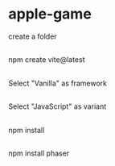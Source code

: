 ﻿# apple-game

create a folder
##
npm create vite@latest
##
Select "Vanilla" as framework
##
Select "JavaScript" as variant
##
npm install
##
npm install phaser
